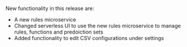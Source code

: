 New functionality in this release are:
* A new rules microservice
* Changed serverless UI to use the new rules microservice to manage rules, functions and predoiction sets
* Added functionality to edit CSV configurations under settings

